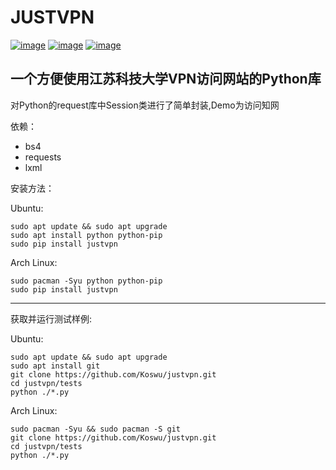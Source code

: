 JUSTVPN
=======

[![image](https://img.shields.io/pypi/v/justvpn.svg)](https://pypi.org/project/justvpn/)
[![image](https://img.shields.io/pypi/l/justvpn.svg)](https://pypi.org/project/justvpn/)
[![image](https://img.shields.io/pypi/pyversions/justvpn.svg)](https://pypi.org/project/justvpn/)

一个方便使用江苏科技大学VPN访问网站的Python库
--------------------------------------

对Python的request库中Session类进行了简单封装,Demo为访问知网

依赖：

-   bs4
-   requests
-   lxml

安装方法：

Ubuntu:

```console
sudo apt update && sudo apt upgrade
sudo apt install python python-pip
sudo pip install justvpn
```

Arch Linux:

```console
sudo pacman -Syu python python-pip
sudo pip install justvpn
```

------------------------------------------------------------------------

获取并运行测试样例:

Ubuntu:

```console
sudo apt update && sudo apt upgrade
sudo apt install git
git clone https://github.com/Koswu/justvpn.git
cd justvpn/tests
python ./*.py
```

Arch Linux:

``` console
sudo pacman -Syu && sudo pacman -S git
git clone https://github.com/Koswu/justvpn.git
cd justvpn/tests
python ./*.py
```
